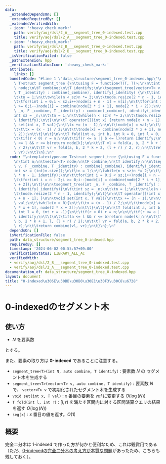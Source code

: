 ```yaml
---
data:
  _extendedDependsOn: []
  _extendedRequiredBy: []
  _extendedVerifiedWith:
  - icon: ':heavy_check_mark:'
    path: verify/aoj/dsl/2_A___segment_tree_0-indexed.test.cpp
    title: verify/aoj/dsl/2_A___segment_tree_0-indexed.test.cpp
  - icon: ':heavy_check_mark:'
    path: verify/aoj/dsl/2_B___segment_tree_0-indexed.test.cpp
    title: verify/aoj/dsl/2_B___segment_tree_0-indexed.test.cpp
  _isVerificationFailed: false
  _pathExtension: hpp
  _verificationStatusIcon: ':heavy_check_mark:'
  attributes:
    links: []
  bundledCode: "#line 1 \"data_structure/segment_tree_0-indexed.hpp\"\n\ntemplate<typename\
    \ T>struct segment_tree {\n\tusing F = function<T(T, T)>;\n\n\tint n;\n\tvector<T>\
    \ node;\n\tF combine;\n\tT identify;\n\n\tsegment_tree(vector<T> v, F _combine,\
    \ T _identity) : combine(_combine), identify(_identity) {\n\t\tint sz = (int)v.size();\n\
    \t\tn = 1;\n\t\twhile(n < sz)n *= 2;\n\t\tnode.resize(2 * n - 1, identify);\n\n\
    \t\tfor(int i = 0;i < sz;i++)node[i + n - 1] = v[i];\n\t\tfor(int i = n - 2;i\
    \ >= 0;i--)node[i] = combine(node[2 * i + 1], node[2 * i + 2]);\n\t}\n\n\tsegment_tree(int\
    \ _n, F _combine, T _identify) : combine(_combine), identify(_identify){\n\t\t\
    int sz = _n;\n\t\tn = 1;\n\t\twhile(n < sz)n *= 2;\n\t\tnode.resize(2 * n - 1,\
    \ identify);\n\t}\n\n\tT operator[](int x) {return node[x + n - 1]; }\n\n\tvoid\
    \ set(int x, T val){\n\t\tx += (n - 1);\n\n\t\tnode[x] = val;\n\t\twhile(x > 0){\n\
    \t\t\tx = (x - 1) / 2;\n\t\t\tnode[x] = combine(node[2 * x + 1], node[2 * x +\
    \ 2]);\n\t\t}\n\t}\n\n\tT fold(int a, int b, int k = 0, int l = 0, int r = -1){\n\
    \t\tif(r < 0) r = n;\n\n\t\tif(r <= a || b <= l)return identify;\n\t\t\n\t\tif(a\
    \ <= l && r <= b)return node[k];\n\n\t\tT vl = fold(a, b, 2 * k + 1, l, (l + r)\
    \ / 2);\n\t\tT vr = fold(a, b, 2 * k + 2, (l + r) / 2, r);\n\t\treturn combine(vl,\
    \ vr);\n\t}\n};\n"
  code: "\ntemplate<typename T>struct segment_tree {\n\tusing F = function<T(T, T)>;\n\
    \n\tint n;\n\tvector<T> node;\n\tF combine;\n\tT identify;\n\n\tsegment_tree(vector<T>\
    \ v, F _combine, T _identity) : combine(_combine), identify(_identity) {\n\t\t\
    int sz = (int)v.size();\n\t\tn = 1;\n\t\twhile(n < sz)n *= 2;\n\t\tnode.resize(2\
    \ * n - 1, identify);\n\n\t\tfor(int i = 0;i < sz;i++)node[i + n - 1] = v[i];\n\
    \t\tfor(int i = n - 2;i >= 0;i--)node[i] = combine(node[2 * i + 1], node[2 * i\
    \ + 2]);\n\t}\n\n\tsegment_tree(int _n, F _combine, T _identify) : combine(_combine),\
    \ identify(_identify){\n\t\tint sz = _n;\n\t\tn = 1;\n\t\twhile(n < sz)n *= 2;\n\
    \t\tnode.resize(2 * n - 1, identify);\n\t}\n\n\tT operator[](int x) {return node[x\
    \ + n - 1]; }\n\n\tvoid set(int x, T val){\n\t\tx += (n - 1);\n\n\t\tnode[x] =\
    \ val;\n\t\twhile(x > 0){\n\t\t\tx = (x - 1) / 2;\n\t\t\tnode[x] = combine(node[2\
    \ * x + 1], node[2 * x + 2]);\n\t\t}\n\t}\n\n\tT fold(int a, int b, int k = 0,\
    \ int l = 0, int r = -1){\n\t\tif(r < 0) r = n;\n\n\t\tif(r <= a || b <= l)return\
    \ identify;\n\t\t\n\t\tif(a <= l && r <= b)return node[k];\n\n\t\tT vl = fold(a,\
    \ b, 2 * k + 1, l, (l + r) / 2);\n\t\tT vr = fold(a, b, 2 * k + 2, (l + r) / 2,\
    \ r);\n\t\treturn combine(vl, vr);\n\t}\n};\n"
  dependsOn: []
  isVerificationFile: false
  path: data_structure/segment_tree_0-indexed.hpp
  requiredBy: []
  timestamp: '2024-06-02 00:55:57+09:00'
  verificationStatus: LIBRARY_ALL_AC
  verifiedWith:
  - verify/aoj/dsl/2_B___segment_tree_0-indexed.test.cpp
  - verify/aoj/dsl/2_A___segment_tree_0-indexed.test.cpp
documentation_of: data_structure/segment_tree_0-indexed.hpp
layout: document
title: "0-indexed\u306E\u30BB\u30B0\u30E1\u30F3\u30C8\u6728"
---
```


# 0-indexedのセグメント木

## 使い方

- $N$ を要素数

とする。

また、要素の取り方は **0-indexed** であることに注意する。

- ``segment_tree<T>(int N, auto combine, T identify)`` : 要素数 $N$ の セグメント木を生成する
- ``segment_tree<T>(vector<T> v, auto combine, T identify)`` : 要素数 $N$ で、 ``vector<T> v`` で初期化されたセグメント木を生成する
- ``void set(int x, T val)`` : $x$ 番目の要素を $val$ に変更する  $O(\log(N))$
- ``T fold(int l, int r)`` : $[l, r)$ を満たす区間内に対する区間演算クエリの結果を返す $O(\log(N))$
- ``seg[x]`` : $x$ 番目の値を返す。$O(1)$

## 概要

完全二分木は 1-indexed で作った方が何かと便利なため、これは観賞用である（ただ、[0-indexedの完全二分木の考え方が本質な問題](https://atcoder.jp/contests/abc349/tasks/abc349_d)があったため、こちらも残しておく）。
